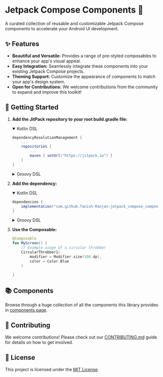 # Jetpack Compose Components 🎨

A curated collection of reusable and customizable Jetpack Compose components to accelerate your Android UI development.

## ✨ Features

* **Beautiful and Versatile:**  Provides a range of pre-styled composables to enhance your app's visual appeal.
* **Easy Integration:**  Seamlessly integrate these components into your existing Jetpack Compose projects.
* **Theming Support:**  Customize the appearance of components to match your app's design system.
* **Open for Contributions:**  We welcome contributions from the community to expand and improve this toolkit!

## 🚀 Getting Started

1. **Add the JitPack repository to your root build.gradle file:**
    <details open>
    <summary>Kotlin DSL</summary>
   
    ```gradle
    dependencyResolutionManagement {
        ...
        repositories {
            ...
            maven { setUrl("https://jitpack.io") }
        }
    }
    ```
   
    </details>
   
    <details>
    <summary>Groovy DSL</summary>
   
    ```gradle
    dependencyResolutionManagement {
        ...
        repositories {
            ...
            maven { url 'https://jitpack.io' }
        }
    }
    ```
   
    </details>
   
2. **Add the dependency:**
    <details open>
    <summary>Kotlin DSL</summary>
   
    ```gradle
    dependencies {
        implementation("com.github.Tanish-Ranjan:jetpack_compose_components:version")
    }
    ```
   
    </details>
   
    <details>
    <summary>Groovy DSL</summary>
   
    ```gradle
    dependencies {
        implementation 'com.github.Tanish-Ranjan:jetpack_compose_components:version'
    }
    ```
   
    </details>

3. **Use the Composable:**
    ```kotlin
    @Composable
    fun MyScreen() {
        // Example usage of a circular throbber
        CircularThrobber1(
            modifier = Modifier.size(100.dp),
            color = Color.Blue
        )
        
    }
    ```

## 📚 Components

Browse through a huge collection of all the components this library provides in [components page](./docs/README.md).

## 🤝 Contributing

We welcome contributions! Please check out our [CONTRIBUTING.md](CONTRIBUTING.md) guide for details on how to get involved.

## 📄 License

This project is licensed under the [MIT License](LICENSE).